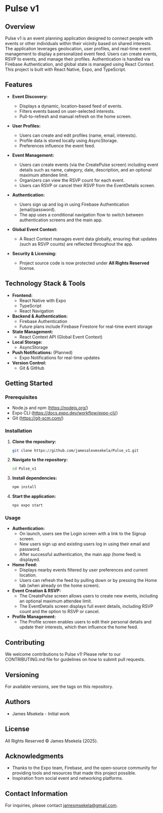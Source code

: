 # Pulse v1

## Overview

Pulse v1 is an event planning application designed to connect people with events or other individuals within their vicinity based on shared interests. The application leverages geolocation, user profiles, and real-time event management to display a personalized event feed. Users can create events, RSVP to events, and manage their profiles. Authentication is handled via Firebase Authentication, and global state is managed using React Context. This project is built with React Native, Expo, and TypeScript.

## Features

- **Event Discovery:**

  - Displays a dynamic, location-based feed of events.
  - Filters events based on user-selected interests.
  - Pull-to-refresh and manual refresh on the home screen.

- **User Profiles:**

  - Users can create and edit profiles (name, email, interests).
  - Profile data is stored locally using AsyncStorage.
  - Preferences influence the event feed.

- **Event Management:**
  - Users can create events (via the CreatePulse screen) including event details such as name, category, date, description, and an optional maximum attendee limit.
  - Organizers can view the RSVP count for each event.
  - Users can RSVP or cancel their RSVP from the EventDetails screen.
- **Authentication:**
  - Users sign up and log in using Firebase Authentication (email/password).
  - The app uses a conditional navigation flow to switch between authentication screens and the main app.
- **Global Event Context:**
  - A React Context manages event data globally, ensuring that updates (such as RSVP counts) are reflected throughout the app.
- **Security & Licensing:**
  - Project source code is now protected under **All Rights Reserved** license.

## Technology Stack & Tools

- **Frontend:**
  - React Native with Expo
  - TypeScript
  - React Navigation
- **Backend & Authentication:**
  - Firebase Authentication
  - Future plans include Firebase Firestore for real-time event storage
- **State Management:**
  - React Context API (Global Event Context)
- **Local Storage:**
  - AsyncStorage
- **Push Notifications:** (Planned)
  - Expo Notifications for real-time updates
- **Version Control:**
  - Git & GitHub

## Getting Started

### Prerequisites

- Node.js and npm (https://nodejs.org/)
- Expo CLI (https://docs.expo.dev/workflow/expo-cli/)
- Git (https://git-scm.com/)

### Installation

1. **Clone the repository:**
   ```bash
   git clone https://github.com/jamesalexmsekela/Pulse_v1.git
   ```
2. **Navigate to the repository:**
   ```bash
   cd Pulse_v1
   ```
3. **Install dependencies:**
   ```bash
   npm install
   ```
4. **Start the application:**
   ```bash
   npx expo start
   ```

### Usage

- **Authentication:**
  - On launch, users see the Login screen with a link to the Signup screen.
  - New users sign up and existing users log in using their email and password.
  - After successful authentication, the main app (home feed) is displayed.
- **Home Feed:**
  - Displays nearby events filtered by user preferences and current location.
  - Users can refresh the feed by pulling down or by pressing the Home tab (when already on the home screen).
- **Event Creation & RSVP:**
  - The CreatePulse screen allows users to create new events, including an optional maximum attendee limit.
  - The EventDetails screen displays full event details, including RSVP count and the option to RSVP or cancel.
- **Profile Management:**
  - The Profile screen enables users to edit their personal details and update their interests, which then influence the home feed.

## Contributing

We welcome contributions to Pulse v1! Please refer to our CONTRIBUTING.md file for guidelines on how to submit pull requests.

## Versioning

For available versions, see the tags on this repository.

## Authors

- James Msekela - Initial work

## License

All Rights Reserved © James Msekela {2025}.

## Acknowledgments

- Thanks to the Expo team, Firebase, and the open-source community for providing tools and resources that made this project possible.
- Inspiration from social event and networking platforms.

## Contact Information

For inquiries, please contact jamesmsekela@gmail.com.
